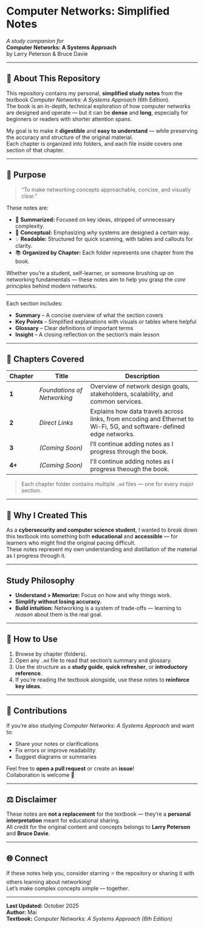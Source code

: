 # Computer Networks: Simplified Notes
*A study companion for*  
**Computer Networks: A Systems Approach**  
by Larry Peterson & Bruce Davie  

---

## 📘 About This Repository
This repository contains my personal, **simplified study notes** from the textbook *Computer Networks: A Systems Approach* (6th Edition).  
The book is an in-depth, technical exploration of how computer networks are designed and operate — but it can be **dense** and **long**, especially for beginners or readers with shorter attention spans.  

My goal is to make it **digestible** and **easy to understand** — while preserving the accuracy and structure of the original material.  
Each chapter is organized into folders, and each file inside covers one section of that chapter.

---

## 🎯 Purpose
> “To make networking concepts approachable, concise, and visually clear.”

These notes are:
- 🧩 **Summarized:** Focused on key ideas, stripped of unnecessary complexity.  
- 🧠 **Conceptual:** Emphasizing *why* systems are designed a certain way.  
- 💡 **Readable:** Structured for quick scanning, with tables and callouts for clarity.  
- 📚 **Organized by Chapter:** Each folder represents one chapter from the book.  

Whether you’re a student, self-learner, or someone brushing up on networking fundamentals — these notes aim to help you grasp the *core principles* behind modern networks.

---

Each section includes:
- **Summary** – A concise overview of what the section covers  
- **Key Points** – Simplified explanations with visuals or tables where helpful  
- **Glossary** – Clear definitions of important terms  
- **Insight** – A closing reflection on the section’s main lesson  

---

## 📖 Chapters Covered

| Chapter | Title | Description |
|----------|--------|-------------|
| **1** | *Foundations of Networking* | Overview of network design goals, stakeholders, scalability, and common services. |
| **2** | *Direct Links* | Explains how data travels across links, from encoding and Ethernet to Wi-Fi, 5G, and software-defined edge networks. |
| **3** | *(Coming Soon)* | I’ll continue adding notes as I progress through the book. |
| **4+** | *(Coming Soon)* | I'll continue adding notes as I progress theough the book. |

> Each chapter folder contains multiple `.md` files — one for every major section.

---

## 💬 Why I Created This
As a **cybersecurity and computer science student**, I wanted to break down this textbook into something both **educational** and **accessible** — for learners who might find the original pacing difficult.  
These notes represent my own understanding and distillation of the material as I progress through it.

---

## Study Philosophy
- **Understand > Memorize:** Focus on how and why things work.  
- **Simplify without losing accuracy.**  
- **Build intuition:** Networking is a system of trade-offs — learning to *reason* about them is the real goal.  

---

## 🧭 How to Use
1. Browse by chapter (folders).  
2. Open any `.md` file to read that section’s summary and glossary.  
3. Use the structure as a **study guide**, **quick refresher**, or **introductory reference**.  
4. If you’re reading the textbook alongside, use these notes to **reinforce key ideas**.  

---

## 🤝 Contributions
If you’re also studying *Computer Networks: A Systems Approach* and want to:
- Share your notes or clarifications  
- Fix errors or improve readability  
- Suggest diagrams or summaries  

Feel free to **open a pull request** or create an **issue**!  
Collaboration is welcome 💬

---

## ⚖️ Disclaimer
These notes are **not a replacement** for the textbook — they’re a **personal interpretation** meant for educational sharing.  
All credit for the original content and concepts belongs to **Larry Peterson** and **Bruce Davie**.

---

## 🌐 Connect
If these notes help you, consider starring ⭐ the repository or sharing it with others learning about networking!  
Let’s make complex concepts simple — together.

---

**Last Updated:** October 2025  
**Author:** Mai  
**Textbook:** *Computer Networks: A Systems Approach (6th Edition)*  
